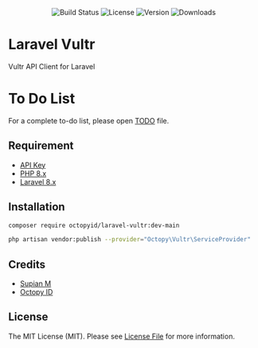 <p align="center">
    <img src="https://img.shields.io/circleci/build/gh/OctopyID/LaravelVultrClient/main.svg?style=for-the-badge" alt="Build Status">
    <img src="https://img.shields.io/github/license/OctopyID/LaravelVultrClient.svg?style=for-the-badge" alt="License">
    <img src="https://img.shields.io/packagist/v/octopyid/laravel-vultr.svg?style=for-the-badge" alt="Version">
    <img src="https://img.shields.io/packagist/dt/octopyid/laravel-vultr.svg?style=for-the-badge" alt="Downloads">
</p>

# Laravel Vultr

Vultr API Client for Laravel

# To Do List

For a complete to-do list, please open [TODO](TODO.md) file.

## Requirement

- [API Key](https://my.vultr.com/settings/#settingsapi.)
- [PHP 8.x](https://www.php.net/downloads)
- [Laravel 8.x](https://laravel.com/docs/8.x)

## Installation

```bash
composer require octopyid/laravel-vultr:dev-main

php artisan vendor:publish --provider="Octopy\Vultr\ServiceProvider"
```

## Credits

- [Supian M](https://github.com/SupianIDz)
- [Octopy ID](https://github.com/OctopyID)

## License

The MIT License (MIT). Please see [License File](LICENSE) for more information.
